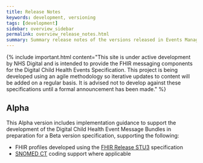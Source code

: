 ```yaml
---
title: Release Notes
keywords: development, versioning
tags: [development]
sidebar: overview_sidebar
permalink: overview_release_notes.html
summary: Summary release notes of the versions released in Events Management Service Implementation Guide
---
```


{% include important.html content="This site is under active development by NHS Digital and is intended to provide the FHIR messaging components for the Digital Child Health Events Specification. This project is being developed using an agile methodology so iterative updates to content will be added on a regular basis. It is advised not to develop against these specifications until a formal announcement has been made." %}

  
## Alpha ##
This Alpha version includes implementation guidance to support the development of the Digital Child Health Event Message Bundles in preparation for a Beta version specification, supporting the following:

- FHIR profiles developed using the [FHIR Release STU3](https://www.hl7.org/fhir/STU3/index.html) specification
- [SNOMED CT](https://digital.nhs.uk/snomed-ct) coding support where applicable
